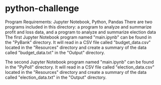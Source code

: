 # python-challenge
Program Requirements: Jupyter Notebook, Python, Pandas
There are two programs included in this directory: a program to analyze and summarize profit and loss data, and a program to analyze and summarize election data
The first Jupyter Notebook program named "main.ipynb" can be found in the "PyBank" directory. 
It will read in a CSV file called "budget_data.csv" located in the "Resources" directory and create a summary of the data called "budget_data.txt" in the "Output" directory.

The second Jupyter Notebook program named "main.ipynb" can be found in the "PyPoll" directory. 
It will read in a CSV file called "election_data.csv" located in the "Resources" directory and create a summary of the data called "election_data.txt" in the "Output" directory.


